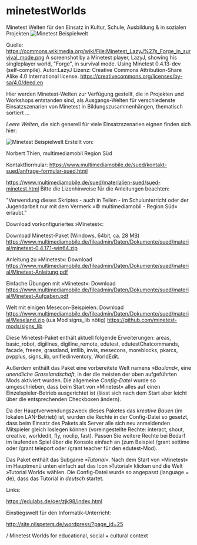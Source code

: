 # minetestWorlds
Minetest Welten für den Einsatz in Kultur, Schule, Ausbildung &amp; in sozialen Projekten
![Minetest Beispielwelt](https://raw.githubusercontent.com/minetest4edu/minetestWorlds/master/Minetest_LazyJ's_Forge_in_survival_mode640.png)

Quelle:
https://commons.wikimedia.org/wiki/File:Minetest_LazyJ%27s_Forge_in_survival_mode.png
A screenshot by a Minetest player, LazyJ, showing his singleplayer world, "Forge", in survival mode. Using Minetest 0.4.13-dev (self-compile).
Autor:LazyJ
Lizenz: Creative Commons Attribution-Share Alike 4.0 International license.
https://creativecommons.org/licenses/by-sa/4.0/deed.en

Hier werden Minetest-Welten zur Verfügung gestellt, die in Projekten und Workshops entstanden sind, als Ausgangs-Welten für verschiedenste Einsatzszenarien von Minetest in Bildungszusammenhängen, thematisch sortiert ...

*Leere Welten*, die sich generell für viele Einsatzszenarien eignen finden sich hier:

![Minetest Beispielwelt](https://www.multimediamobile.de/fileadmin/_processed_/f/5/csm_logo_multimediamobil_8326e0487c.png)
Erstellt von:

Norbert Thien, multimediamobil Region Süd

Kontaktfiormular:
https://www.multimediamobile.de/sued/kontakt-sued/anfrage-formular-sued.html


https://www.multimediamobile.de/sued/materialien-sued/sued-minetest.html
Bitte die Lizenhinweise für die Anleitungen beachten:

"Verwendung dieses Skriptes - auch in Teilen - im Schulunterricht oder der Jugendarbeit nur mit dem Vermerk »© multimediamobil - Region Süd« erlaubt."


Download vorkonfiguriertes »Minetest«:


Download Minetest-Paket (Windows, 64bit, ca. 28 MB)
https://www.multimediamobile.de/fileadmin/Daten/Dokumente/sued/material/minetest-0.4.17.1-win64.zip


Anleitung zu »Minetest«: Download
https://www.multimediamobile.de/fileadmin/Daten/Dokumente/sued/material/Minetest-Anleitung.pdf

Einfache Übungen mit »Minetest«: Download
https://www.multimediamobile.de/fileadmin/Daten/Dokumente/sued/material/Minetest-Aufgaben.pdf

Welt mit einigen Mesecon-Beispielen: Download 
https://www.multimediamobile.de/fileadmin/Daten/Dokumente/sued/material/Meseland.zip
(u.a Mod signs_lib nötig) 
https://github.com/minetest-mods/signs_lib

Diese Minetest-Paket enthält aktuell folgende Erweiterungen: areas, basic_robot, digilines, digiline_remote, edutest, edutestChatcommands, facade, freeze, grassland, intllib, invis, mesecons, moreblocks, pkarcs, pvpplus, signs_lib, unifiedinventory, WorldEdit.

Außerdem enthält das Paket eine vorbereitete Welt namens *»Bauland«*, eine *unendliche Grasslandschaft*, in der die meisten der oben aufgeführten Mods aktiviert wurden. Die allgemeine *Config-Datei* wurde so umgeschrieben, dass beim Start von »Minetest« alles auf einen Einzelspieler-Betrieb ausgerichtet ist (lässt sich nach dem Start aber leicht über die entsprechenden Checkboxen ändern).

Da der Hauptverwendungszweck dieses Paketes das *kreative Bauen* (im lokalen LAN-Betrieb) ist, wurden die Rechte in der Config-Datei so gesetzt, dass beim Einsatz des Pakets als Server alle sich neu anmeldenden Mitspieler gleich loslegen können (voreingestellte Rechte: interact, shout, creative, worldedit, fly, noclip, fast). Passen Sie weitere Rechte bei Bedarf im laufenden Spiel über die Konsole einfach an (zum Beispiel /grant <spielername> settime oder /grant <spielername> teleport oder /grant <spielername> teacher für den edutest-Mod).

Das Paket enthält das Subgame *»Tutorial«*. Nach dem Start von »Minetest« im Hauptmenü unten einfach auf das Icon »Tutorial« klicken und die Welt »Tutorial World« wählen. Die Config-Datei wurde so angepasst (language = de), dass das Tutorial in *deutsch* startet. 

Links:

https://edulabs.de/oer/zjk98/index.html


Einstiegswelt für den Informatik-Unterricht:

http://site.nilspeters.de/wordpress/?page_id=25


/ Minetest Worlds for educational, social + cultural context
